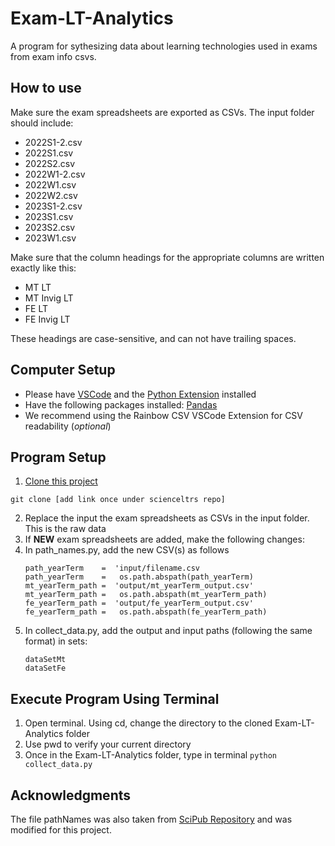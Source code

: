 # Exam-LT-Analytics
A program for sythesizing data about learning technologies used in exams from exam info csvs.

## How to use

Make sure the exam spreadsheets are exported as CSVs. The input folder should include:

- 2022S1-2.csv
- 2022S1.csv
- 2022S2.csv
- 2022W1-2.csv
- 2022W1.csv
- 2022W2.csv
- 2023S1-2.csv
- 2023S1.csv
- 2023S2.csv
- 2023W1.csv

Make sure that the column headings for the appropriate columns are written exactly like this:

- MT LT
- MT Invig LT
- FE LT
- FE Invig LT

These headings are case-sensitive, and can not have trailing spaces.
## Computer Setup 
- Please have [VSCode](https://code.visualstudio.com/) and the [Python Extension](https://code.visualstudio.com/docs/python/python-tutorial#_prerequisites) installed
- Have the following packages installed: [Pandas](https://pypi.org/project/pandas/)
- We recommend using the Rainbow CSV VSCode Extension for CSV readability (*optional*)

## Program Setup
1. [Clone this project](https://docs.github.com/en/repositories/creating-and-managing-repositories/cloning-a-repository)
 ```
git clone [add link once under scienceltrs repo]
```  
2. Replace the input the exam spreadsheets as CSVs in the input folder. This is the raw data
3. If **NEW** exam spreadsheets are added, make the following changes:
4. In path_names.py, add the new CSV(s) as follows
   ```
   path_yearTerm    =  'input/filename.csv
   path_yearTerm    =   os.path.abspath(path_yearTerm)
   mt_yearTerm_path =  'output/mt_yearTerm_output.csv'
   mt_yearTerm_path =   os.path.abspath(mt_yearTerm_path)
   fe_yearTerm_path =  'output/fe_yearTerm_output.csv'
   fe_yearTerm_path =   os.path.abspath(fe_yearTerm_path)
   ```
5. In collect_data.py, add the output and input paths (following the same format) in sets:
   ```
   dataSetMt
   dataSetFe 
    ```
## Execute Program Using Terminal
1. Open terminal. Using cd, change the directory to the cloned Exam-LT-Analytics folder
2. Use pwd to verify your current directory
3. Once in the Exam-LT-Analytics folder, type in terminal ```python collect_data.py```

## Acknowledgments

The file pathNames was also taken from [SciPub Repository](https://github.com/scienceltrs/SciPub/blob/main/pathNames.py) and was modified for this project.

